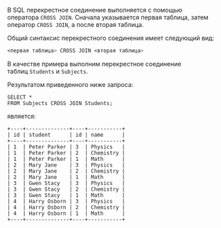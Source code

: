 

В SQL перекрестное соединение выполняется с помощью оператора `CROSS JOIN`. Сначала указывается первая таблица, затем оператор `CROSS JOIN`, а после вторая таблица.

Общий синтаксис перекрестного соединения имеет следующий вид:

```css
<первая таблица> CROSS JOIN <вторая таблица>
```

В качестве примера выполним перекрестное соединение таблиц `Students` и `Subjects`.

Результатом приведенного ниже запроса:

```
SELECT *
FROM Subjects CROSS JOIN Students;
```

является:

```no-highlight
+----+--------------+----+-----------+
| id | student      | id | name      |
+----+--------------+----+-----------+
| 1  | Peter Parker | 3  | Physics   |
| 1  | Peter Parker | 2  | Chemistry |
| 1  | Peter Parker | 1  | Math      |
| 2  | Mary Jane    | 3  | Physics   |
| 2  | Mary Jane    | 2  | Chemistry |
| 2  | Mary Jane    | 1  | Math      |
| 3  | Gwen Stacy   | 3  | Physics   |
| 3  | Gwen Stacy   | 2  | Chemistry |
| 3  | Gwen Stacy   | 1  | Math      |
| 4  | Harry Osborn | 3  | Physics   |
| 4  | Harry Osborn | 2  | Chemistry |
| 4  | Harry Osborn | 1  | Math      |
+----+--------------+----+-----------+
```